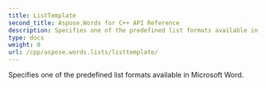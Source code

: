 ```yaml
---
title: ListTemplate
second_title: Aspose.Words for C++ API Reference
description: Specifies one of the predefined list formats available in Microsoft Word. 
type: docs
weight: 0
url: /cpp/aspose.words.lists/listtemplate/
---
```


Specifies one of the predefined list formats available in Microsoft Word. 

